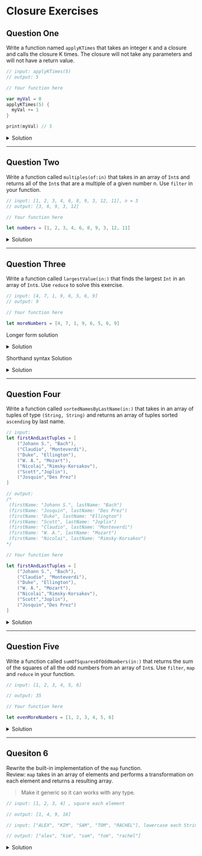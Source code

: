 # Closure Exercises 

## Question One
Write a function named `applyKTimes` that takes an integer `K` and a closure and calls the closure K times. The closure will not take any parameters and will not have a return value.

```swift 
// input: applyKTimes(5)
// output: 5
```

```swift 
// Your function here

var myVal = 0
applyKTimes(5) {
  myVal += 1
}

print(myVal) // 5
```

<details> 
  <summary>Solution</summary> 
  
```swift 
func applyKTimes(_ k: Int, closure: () -> ()) {
  for _ in 0..<k {
    closure()
  }
}

var myVal = 0
applyKTimes(5) {
  myVal += 1
}

print(myVal) // 5
```
</details> 

***

## Question Two
Write a function called `multiples(of:in)` that takes in an array of `Int`s and returns all of the `Int`s that are a multiple of a given number n.  Use `filter` in your function.

```swift 
// input: [1, 2, 3, 4, 6, 8, 9, 3, 12, 11], n = 3
// output: [3, 6, 9, 3, 12]
```

```swift 
// Your function here

let numbers = [1, 2, 3, 4, 6, 8, 9, 3, 12, 11]
```
<details> 
  <summary>Solution</summary> 
  
```swift 
func multiples(of num: Int, in numbers: [Int]) -> [Int] {
  numbers.filter { $0 % 3 == 0 }
}

let numbers = [1, 2, 3, 4, 6, 8, 9, 3, 12, 11]

print(multiples(of: 3, in: numbers)) // [3, 6, 9, 3, 12]
```
</details> 

***

## Question Three

Write a function called `largestValue(in:)` that finds the largest `Int` in an array of `Int`s. Use `reduce` to solve this exercise.

```swift 
// input: [4, 7, 1, 9, 6, 5, 6, 9]
// output: 9
```

```swift 
// Your function here

let moreNumbers = [4, 7, 1, 9, 6, 5, 6, 9]
```

Longer form solution 

<details> 
  <summary>Solution</summary> 
  
```swift 
func largestValue(in numbers: [Int]) -> Int {
  guard !numbers.isEmpty else { return -1 }
  let result = numbers.reduce(Int.min) { (previousResult, currentValue) -> Int in
    if previousResult > currentValue {
      return previousResult
    }
    return currentValue
  }
  return result
}

let moreNumbers = [4, 7, 1, 9, 6, 5, 6, 9]

print(largestValue(in: moreNumbers)) // 9
```
</details> 

Shorthand syntax Solution

<details> 
  <summary>Solution</summary> 
  
```swift 
func largestValue(in numbers: [Int]) -> Int {
  return arr.reduce(0) { return $0 > $1 ? $0 : $1 }  
}

let moreNumbers = [4, 7, 1, 9, 6, 5, 6, 9]

print(largestValue(in: moreNumbers)) // 9
```
</details> 

***

## Question Four

Write a function called `sortedNamesByLastName(in:)` that takes in an array of tuples of type `(String, String)` and returns an array of tuples sorted `ascending` by last name.

```swift 
// input: 
let firstAndLastTuples = [
    ("Johann S.", "Bach"),
    ("Claudio", "Monteverdi"),
    ("Duke", "Ellington"),
    ("W. A.", "Mozart"),
    ("Nicolai","Rimsky-Korsakov"),
    ("Scott","Joplin"),
    ("Josquin","Des Prez")
]

// output: 
/*
 (firstName: "Johann S.", lastName: "Bach")
 (firstName: "Josquin", lastName: "Des Prez")
 (firstName: "Duke", lastName: "Ellington")
 (firstName: "Scott", lastName: "Joplin")
 (firstName: "Claudio", lastName: "Monteverdi")
 (firstName: "W. A.", lastName: "Mozart")
 (firstName: "Nicolai", lastName: "Rimsky-Korsakov")
*/

```

```swift 
// Your function here

let firstAndLastTuples = [
    ("Johann S.", "Bach"),
    ("Claudio", "Monteverdi"),
    ("Duke", "Ellington"),
    ("W. A.", "Mozart"),
    ("Nicolai","Rimsky-Korsakov"),
    ("Scott","Joplin"),
    ("Josquin","Des Prez")
]
```

<details> 
  <summary>Solution</summary> 
  
```swift 
func sortedNamesByLastName(in names: [(firstName: String, lastName: String)]) -> [(firstName: String, lastName: String)] {
  let sortedNames = names.sorted { (name1, name2) -> Bool in
    return name1.lastName < name2.lastName
  }
  return sortedNames
}

let firstAndLastTuples = [
    ("Johann S.", "Bach"),
    ("Claudio", "Monteverdi"),
    ("Duke", "Ellington"),
    ("W. A.", "Mozart"),
    ("Nicolai","Rimsky-Korsakov"),
    ("Scott","Joplin"),
    ("Josquin","Des Prez")
]

let sortedNames = sortedNamesByLastName(in: firstAndLastTuples)
sortedNames.forEach { print($0) }

/*
 (firstName: "Johann S.", lastName: "Bach")
 (firstName: "Josquin", lastName: "Des Prez")
 (firstName: "Duke", lastName: "Ellington")
 (firstName: "Scott", lastName: "Joplin")
 (firstName: "Claudio", lastName: "Monteverdi")
 (firstName: "W. A.", lastName: "Mozart")
 (firstName: "Nicolai", lastName: "Rimsky-Korsakov")
*/
```

</details> 

***

## Question Five

Write a function called `sumOfSquaresOfOddNumbers(in:)` that returns the sum of the squares of all the odd numbers from an array of `Int`s.  Use `filter`, `map` and `reduce` in your function.

```swift 
// input: [1, 2, 3, 4, 5, 6]

// output: 35
```

```swift 
// Your function here

let evenMoreNumbers = [1, 2, 3, 4, 5, 6]
```

<details> 
  <summary>Solution</summary> 
  
```swift 
func sumOfSquaresOfOddNumbers(in numnbers: [Int]) -> Int {
  numnbers.map { $0 * $0 }
    .filter { $0 % 2 == 1 }
    .reduce(0, +)
}

let evenMoreNumbers = [1, 2, 3, 4, 5, 6]

let sum = sumOfSquaresOfOddNumbers(in: evenMoreNumbers)

print(sum) // 35
```
</details> 

***

## Quesiton 6 

Rewrite the built-in implementation of the `map` function.  
Review: `map` takes in an array of elements and performs a transformation on each element and returns a resulting array.

>Make it generic so it can works with any type. 

```swift 
// input: [1, 2, 3, 4] , square each element

// output: [1, 4, 9, 16]
```

```swift 
// input: ["ALEX", "KIM", "SAM", "TOM", "RACHEL"], lowercase each String

// output: ["alex", "kim", "sam", "tom", "rachel"]
```

<details> 
  <summary>Solution</summary> 

```swift 
func customMap<T>(_ elements: [T], closure: (T) -> T) -> [T] {
  var transforemdArray = [T]()
  for element in elements {
    transforemdArray.append(closure(element))
  }
  return transforemdArray
}

let tranformation = customMap([1, 2, 3, 4]) { (value) -> Int in
  return value * value
}

print(tranformation) // [1, 4, 9, 16]

let shorthandSyntaxTransformation = customMap([1, 2, 3, 4]) { $0 * $0 }
print(shorthandSyntaxTransformation) // [1, 4, 9, 16]
```

</details> 
